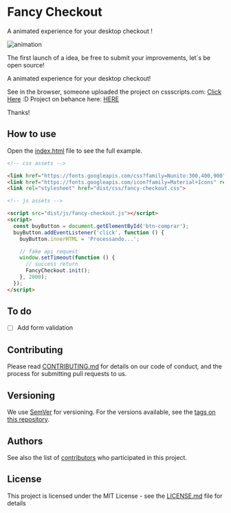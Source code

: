 # Fancy Checkout
A animated experience for your desktop checkout !

![animation](./src/img/animation.gif)

The first launch of a idea, be free to submit your improvements, let´s be open source!

A animated experience for your desktop checkout!


See in the browser, someone uploaded the project on cssscripts.com: [Click Here](https://www.cssscript.com/demo/fancy-animated-checkout-experience/) :D
Project on behance here: [HERE](https://www.behance.net/gallery/69833603/FANCY-CHECKOUT)

Thanks!

## How to use

Open the [index.html](./index.html) file to see the full example.

```html
<!-- css assets -->

<link href="https://fonts.googleapis.com/css?family=Nunito:300,400,900" rel="stylesheet">
<link href="https://fonts.googleapis.com/icon?family=Material+Icons" rel="stylesheet">
<link rel="stylesheet" href="dist/css/fancy-checkout.css">
```

```html
<!-- js assets -->

<script src="dist/js/fancy-checkout.js"></script>
<script>
  const buyButton = document.getElementById('btn-comprar');
  buyButton.addEventListener('click', function () {
    buyButton.innerHTML = 'Processando...';

    // fake api request
    window.setTimeout(function () {
      // success return
      FancyCheckout.init();
    }, 2000);
  });
</script>
```

## To do

- [ ] Add form validation

## Contributing

Please read [CONTRIBUTING.md](CONTRIBUTING.md) for details on our code of conduct, and the process for submitting pull requests to us.

## Versioning

We use [SemVer](http://semver.org/) for versioning. For the versions available, see the [tags on this repository](https://github.com/gabriellamas/Fancy-Checkout/tags).

## Authors

See also the list of [contributors](https://github.com/gabriellamas/Fancy-Checkout/contributors) who participated in this project.

## License

This project is licensed under the MIT License - see the [LICENSE.md](LICENSE.md) file for details

